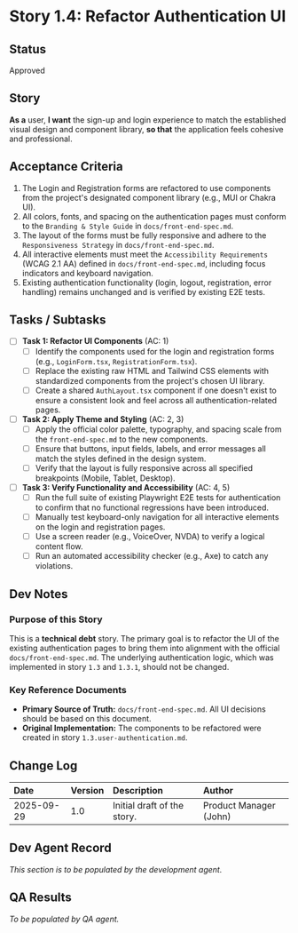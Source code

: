 # Story 1.4: Refactor Authentication UI

## Status
Approved

## Story
**As a** user,
**I want** the sign-up and login experience to match the established visual design and component library,
**so that** the application feels cohesive and professional.

## Acceptance Criteria
1.  The Login and Registration forms are refactored to use components from the project's designated component library (e.g., MUI or Chakra UI).
2.  All colors, fonts, and spacing on the authentication pages must conform to the `Branding & Style Guide` in `docs/front-end-spec.md`.
3.  The layout of the forms must be fully responsive and adhere to the `Responsiveness Strategy` in `docs/front-end-spec.md`.
4.  All interactive elements must meet the `Accessibility Requirements` (WCAG 2.1 AA) defined in `docs/front-end-spec.md`, including focus indicators and keyboard navigation.
5.  Existing authentication functionality (login, logout, registration, error handling) remains unchanged and is verified by existing E2E tests.

## Tasks / Subtasks
- [ ] **Task 1: Refactor UI Components** (AC: 1)
    - [ ] Identify the components used for the login and registration forms (e.g., `LoginForm.tsx`, `RegistrationForm.tsx`).
    - [ ] Replace the existing raw HTML and Tailwind CSS elements with standardized components from the project's chosen UI library.
    - [ ] Create a shared `AuthLayout.tsx` component if one doesn't exist to ensure a consistent look and feel across all authentication-related pages.
- [ ] **Task 2: Apply Theme and Styling** (AC: 2, 3)
    - [ ] Apply the official color palette, typography, and spacing scale from the `front-end-spec.md` to the new components.
    - [ ] Ensure that buttons, input fields, labels, and error messages all match the styles defined in the design system.
    - [ ] Verify that the layout is fully responsive across all specified breakpoints (Mobile, Tablet, Desktop).
- [ ] **Task 3: Verify Functionality and Accessibility** (AC: 4, 5)
    - [ ] Run the full suite of existing Playwright E2E tests for authentication to confirm that no functional regressions have been introduced.
    - [ ] Manually test keyboard-only navigation for all interactive elements on the login and registration pages.
    - [ ] Use a screen reader (e.g., VoiceOver, NVDA) to verify a logical content flow.
    - [ ] Run an automated accessibility checker (e.g., Axe) to catch any violations.

## Dev Notes

### Purpose of this Story
This is a **technical debt** story. The primary goal is to refactor the UI of the existing authentication pages to bring them into alignment with the official `docs/front-end-spec.md`. The underlying authentication logic, which was implemented in story `1.3` and `1.3.1`, should not be changed.

### Key Reference Documents
-   **Primary Source of Truth:** `docs/front-end-spec.md`. All UI decisions should be based on this document.
-   **Original Implementation:** The components to be refactored were created in story `1.3.user-authentication.md`.

## Change Log

| Date       | Version | Description                | Author          |
| :--------- | :------ | :------------------------- | :-------------- |
| 2025-09-29 | 1.0     | Initial draft of the story. | Product Manager (John) |

## Dev Agent Record
*This section is to be populated by the development agent.*

## QA Results
*To be populated by QA agent.*
